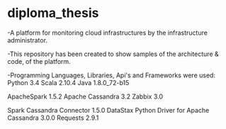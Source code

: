 # diploma_thesis

-A platform for monitoring cloud infrastructures by the infrastructure administrator.


-This repository has been created to show samples of the architecture & code, of the platform.


-Programming Languages, Libraries, Api's and Frameworks were used:
Python 3.4 
Scala 2.10.4 
Java 1.8.0_72-b15 

ApacheSpark 1.5.2 
Apache Cassandra 3.2 
Zabbix 3.0 

Spark Cassandra Connector 1.5.0 DataStax Python Driver for Apache Cassandra 3.0.0 
Requests 2.9.1
